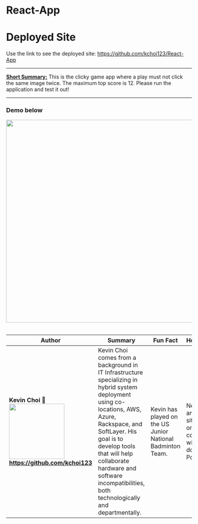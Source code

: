 # React-App

# <a name="https://github.com/kchoi123/React-App"> Deployed Site </a>
Use the link to see the deployed site: https://github.com/kchoi123/React-App

-----------
<b><u>Short Summary:</u></b> 
This is the clicky game app where a play must not click the same image twice. The maximum top score is 12. Please run the application and test it out!
<hr>

### Demo below
<img src="https://media.giphy.com/media/LniXKzxviNDhiAEvLE/giphy.gif" width="550px">

<br>
<br>

|     Author           |  Summary|    Fun Fact         | Hobbies    |
|----------------------|---------|---------------------|------------|
|<b>Kevin Choi :rice_ball: <img src="https://avatars2.githubusercontent.com/u/41413295?s=460&v=4" width="150px">  https://github.com/kchoi123         |Kevin Choi comes from a background in IT Infrastructure specializing in hybrid system deployment using co-locations, AWS, Azure, Rackspace, and SoftLayer. His goal is to develop tools that will help collaborate hardware and software incompatibilities, both technologically and departmentally.| Kevin has played on the US Junior National Badminton Team.   | Netflix and sitting on the couch with his dog Polo :dog:|